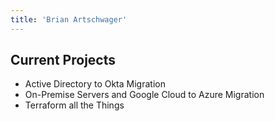 ```yaml
---
title: 'Brian Artschwager'
---
```


## Current Projects
 - Active Directory to Okta Migration
 - On-Premise Servers and Google Cloud to Azure Migration
 - Terraform all the Things